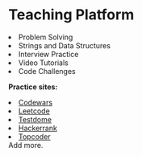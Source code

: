 
  <h1>Teaching Platform </h1>
  
<li>Problem Solving</li>
<li>Strings and Data Structures</li>
 <li>Interview Practice</li>
    <li>Video Tutorials</li>   
<li>Code Challenges</li>




<b>Practice sites:</b>



<li>
<a href ="https://www.codewars.com">Codewars</a></li>   
<li>
<a href ="https://www.leetcode.com">Leetcode</a></li>
<li>
<a href ="https://www.testdome.com">Testdome</a></li>
<li>
<a href ="https://www.hackerrank.com">Hackerrank</a></li>

<li>
<a href ="https://topcoder.com">Topcoder</a></li>
 Add more.
  </ul>

